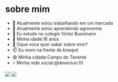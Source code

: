#  sobre mim

- 🔭 Atualmente estou trabalhando em um mercado
- 🌱 Atualmente estou aprendendo agronomia
- 👯 Eu estudo no colegio Victor Bussmann
- 🤔 Minha idade:16 anos
- 💬 Oque voce quer saber sobre mim?
- 📫 Eu moro na frente da braspol
- 😄 Minha cidade:Campo do Tenente
- ⚡ Minha rede social:@deverson.10

<img src="https://img.shields.io/badge/GitHub-100000?style=for-the-badge&logo=github&logoColor=white"/>
<img src=https://img.shields.io/badge/JavaScript-F7DF1E?style=for-the-badge&logo=javascript&logoColor=black/>
